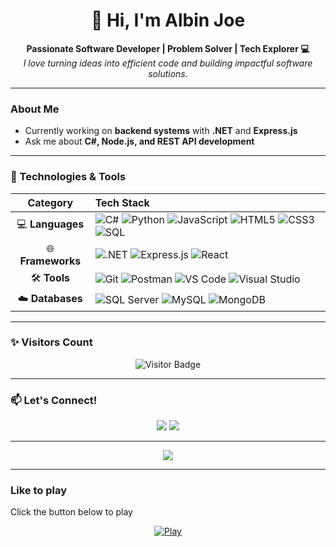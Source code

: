 <h1 align="center">👋 Hi, I'm Albin Joe</h1>

<p align="center">
  <b> Passionate Software Developer | Problem Solver | Tech Explorer 💻</b><br>
  <em>I love turning ideas into efficient code and building impactful software solutions.</em>
</p>

---

###  About Me  
-  Currently working on **backend systems** with **.NET** and **Express.js**    
-  Ask me about **C#, Node.js, and REST API development**
---

### 🔧 Technologies & Tools  
<div align="center">

| Category | Tech Stack |
|:---------:|:-----------|
| 💻 **Languages** | ![C#](https://img.shields.io/badge/C%23-239120?style=for-the-badge&logo=c-sharp&logoColor=white) ![Python](https://img.shields.io/badge/Python-3776AB?style=for-the-badge&logo=python&logoColor=white) ![JavaScript](https://img.shields.io/badge/JavaScript-F7DF1E?style=for-the-badge&logo=javascript&logoColor=black) ![HTML5](https://img.shields.io/badge/HTML5-E34F26?style=for-the-badge&logo=html5&logoColor=white) ![CSS3](https://img.shields.io/badge/CSS3-1572B6?style=for-the-badge&logo=css3&logoColor=white) ![SQL](https://img.shields.io/badge/SQL-003B57?style=for-the-badge&logo=databricks&logoColor=white) |
| 🌐 **Frameworks** | ![.NET](https://img.shields.io/badge/.NET-512BD4?style=for-the-badge&logo=dotnet&logoColor=white) ![Express.js](https://img.shields.io/badge/Express.js-000000?style=for-the-badge&logo=express&logoColor=white) ![React](https://img.shields.io/badge/React-20232A?style=for-the-badge&logo=react&logoColor=61DAFB) |
| 🛠️ **Tools** | ![Git](https://img.shields.io/badge/Git-F05032?style=for-the-badge&logo=git&logoColor=white) ![Postman](https://img.shields.io/badge/Postman-FF6C37?style=for-the-badge&logo=postman&logoColor=white) ![VS Code](https://img.shields.io/badge/VS%20Code-0078D4?style=for-the-badge&logo=visualstudiocode&logoColor=white) ![Visual Studio](https://img.shields.io/badge/Visual%20Studio-5C2D91?style=for-the-badge&logo=visualstudio&logoColor=white) |
| ☁️ **Databases** | ![SQL Server](https://img.shields.io/badge/SQL%20Server-CC2927?style=for-the-badge&logo=microsoftsqlserver&logoColor=white) ![MySQL](https://img.shields.io/badge/MySQL-4479A1?style=for-the-badge&logo=mysql&logoColor=white) ![MongoDB](https://img.shields.io/badge/MongoDB-47A248?style=for-the-badge&logo=mongodb&logoColor=white) |

</div>


---


### ✨ Visitors Count  
<p align="center">
  <img src="https://komarev.com/ghpvc/?username=AlbinJoe&label=Profile%20Views&color=blueviolet&style=for-the-badge" alt="Visitor Badge"/>
</p>

---

### 📫 Let's Connect!  
<p align="center">
  <a href="mailto:albinjoe2001@gmail.com"><img src="https://img.shields.io/badge/Email-D14836?style=for-the-badge&logo=gmail&logoColor=white"></a>
  <a href="https://www.linkedin.com/in/albinjoe"><img src="https://img.shields.io/badge/LinkedIn-0077B5?style=for-the-badge&logo=linkedin&logoColor=white"></a>
</p>

---

<p align="center">
  <img src="https://readme-typing-svg.herokuapp.com?font=Fira+Code&size=22&duration=3000&pause=1000&color=00F7FF&center=true&vCenter=true&width=600&lines=Software+Developer;Full+Stack+Engineer;Tech+Enthusiast;Always+Learning+New+Things!"/>
</p>

---

### Like to play
Click the button below to play

<p align="center">
  <a href="./rps.html" target="_blank">
    <img alt="Play" src="https://img.shields.io/badge/Play-blue?style=for-the-badge&logo=gamecube" />
  </a>
</p>
